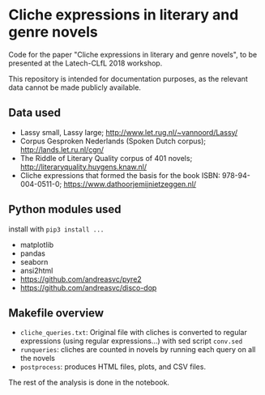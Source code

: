 # Cliche expressions in literary and genre novels

Code for the paper "Cliche expressions in literary and genre novels",
to be presented at the Latech-CLfL 2018 workshop.

This repository is intended for documentation purposes, as the relevant data
cannot be made publicly available.

## Data used

- Lassy small, Lassy large; http://www.let.rug.nl/~vannoord/Lassy/
- Corpus Gesproken Nederlands (Spoken Dutch corpus); http://lands.let.ru.nl/cgn/
- The Riddle of Literary Quality corpus of 401 novels; http://literaryquality.huygens.knaw.nl/
- Cliche expressions that formed the basis for the book ISBN: 978-94-004-0511-0; https://www.dathoorjemijnietzeggen.nl/

## Python modules used

install with `pip3 install ...`

- matplotlib
- pandas
- seaborn
- ansi2html
- https://github.com/andreasvc/pyre2
- https://github.com/andreasvc/disco-dop

## Makefile overview

- `cliche_queries.txt`: Original file with cliches is converted to regular expressions (using regular expressions...) with sed script `conv.sed`
- `runqueries`: cliches are counted in novels by running each query on all the novels
- `postprocess`: produces HTML files, plots, and CSV files.

The rest of the analysis is done in the notebook.
